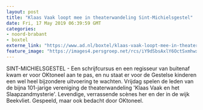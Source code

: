 ```yaml
---
layout: post
title: "Klaas Vaak loopt mee in theaterwandeling Sint-Michielsgestel"
date: Fri, 17 May 2019 06:39:59 GMT
categories: 
- noord-brabant 
- boxtel 
externe_link: "https://www.ad.nl/boxtel/klaas-vaak-loopt-mee-in-theaterwandeling-sint-michielsgestel~a37b4189/"
feature_image: "https://images4.persgroep.net/rcs/iY9dSbsAxlY6OctSxmhwxjRI2yM/diocontent/148381479/_fitwidth/400/?appId=21791a8992982cd8da851550a453bd7f&quality=0.7"
---
```


SINT-MICHIELSGESTEL - Een schrijfcursus en een regisseur van buitenaf kwam er voor OKtoneel aan te pas, en nu staat er voor de Gestelse kinderen een wel heel bijzondere uitvoering te wachten. Vrijdag spelen de leden van de bijna 101-jarige vereniging de theaterwandeling 'Klaas Vaak en het Slaapzandmysterie'. Levendige, verrassende scènes her en der in de wijk Beekvliet. Gespeeld, maar ook bedacht door OKtoneel.
